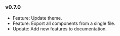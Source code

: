 ### v0.7.0

-   Feature: Update theme.
-   Feature: Export all components from a single file.
-   Update: Add new features to documentation.
